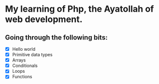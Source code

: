 # My learning of Php, the Ayatollah of web development.

## Going through the following bits:

- [x] Hello world
- [x] Primitive data types
- [x] Arrays
- [x] Conditionals
- [x] Loops
- [x] Functions
